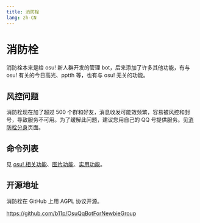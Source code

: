 ```yaml
---
title: 消防栓
lang: zh-CN
---
```


# 消防栓
消防栓本来是给 osu! 新人群开发的管理 bot，后来添加了许多其他功能，有与 osu! 有关的今日高光、pptth 等，也有与 osu! 无关的功能。

## 风控问题
消防栓现在加了超过 500 个群和好友，消息收发可能效频繁，容易被风控和封号，导致服务不可用。为了缓解此问题，建议您用自己的 QQ 号提供服务。见[消防栓分身](fenshen/)页面。

## 命令列表
见 [osu! 相关功能](https://github.com/b11p/OsuQqBotForNewbieGroup/wiki/osu!-%E7%9B%B8%E5%85%B3%E5%8A%9F%E8%83%BD)、[图片功能](https://github.com/b11p/OsuQqBotForNewbieGroup/wiki/%E5%9B%BE%E7%89%87%E5%8A%9F%E8%83%BD)、[实用功能](https://github.com/b11p/OsuQqBotForNewbieGroup/wiki/%E5%AE%9E%E7%94%A8%E5%8A%9F%E8%83%BD)。

## 开源地址
消防栓在 GitHub 上用 AGPL 协议开源。

https://github.com/b11p/OsuQqBotForNewbieGroup